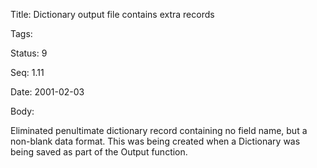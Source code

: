 Title:  Dictionary output file contains extra records

Tags:   

Status: 9

Seq:    1.11

Date:   2001-02-03

Body:

Eliminated penultimate dictionary record containing no field name, but a non-blank data format. This was being created when a Dictionary was being saved as part of the Output function.
